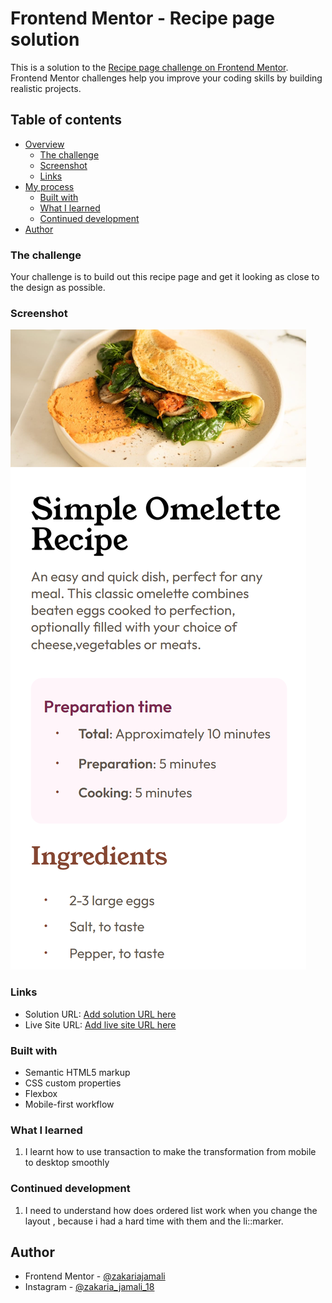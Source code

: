 # Frontend Mentor - Recipe page solution

This is a solution to the [Recipe page challenge on Frontend Mentor](https://www.frontendmentor.io/challenges/recipe-page-KiTsR8QQKm). Frontend Mentor challenges help you improve your coding skills by building realistic projects. 

## Table of contents

- [Overview](#overview)
  - [The challenge](#the-challenge)
  - [Screenshot](#screenshot)
  - [Links](#links)
- [My process](#my-process)
  - [Built with](#built-with)
  - [What I learned](#what-i-learned)
  - [Continued development](#continued-development)
- [Author](#author)


### The challenge

Your challenge is to build out this recipe page and get it looking as close to the design as possible.


### Screenshot

![alt text](<src/assets/images/127.0.0.1_5500_index.html(iPhone XR).png>)



### Links

- Solution URL: [Add solution URL here](https://github.com/ZakJam/project_3.git)
- Live Site URL: [Add live site URL here](https://zakjam.github.io/project_3/)


### Built with

- Semantic HTML5 markup
- CSS custom properties
- Flexbox
- Mobile-first workflow


### What I learned

1. I learnt how to use transaction to make the transformation from mobile to desktop smoothly


### Continued development

1. I need to understand how does ordered list work when you change the layout , because i had a hard time with them and the li::marker. 


## Author

- Frontend Mentor - [@zakariajamali](https://www.frontendmentor.io/profile/ZakJam)
- Instagram - [@zakaria_jamali_18](https://www.instagram.com/zakaria_jamali_18/)


